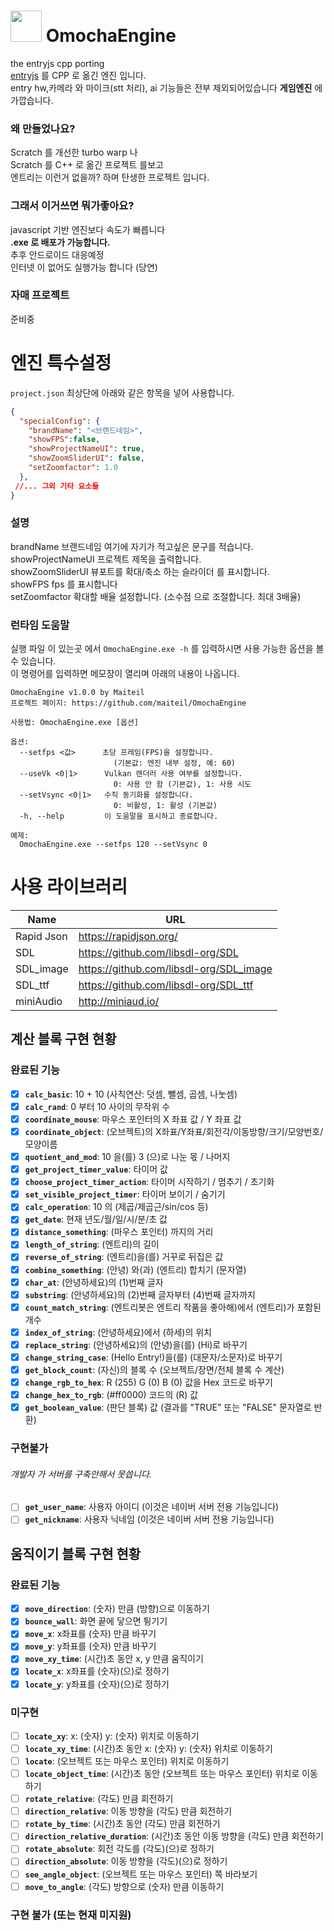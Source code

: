 # <img src="https://raw.githubusercontent.com/maiteil/OmochaEngine/refs/heads/main/app.ico" aligh="left" width="50px" height="50px"> OmochaEngine
the entryjs cpp porting
<br>
[entryjs](https://github.com/entrylabs/entryjs)
를 CPP 로 옮긴 엔진 입니다.
<br>
entry hw,카메라 와 마이크(stt 처리), ai 기능들은 전부 제외되어있습니다
**게임엔진** 에 가깝습니다.

### 왜 만들었나요?
Scratch 를 개선한 turbo warp 나
<br>
Scratch 를 C++ 로 옮긴 프로젝트 를보고
<br>
엔트리는 이런거 없을까? 하며 탄생한 프로젝트 입니다.

### 그래서 이거쓰면 뭐가좋아요?
javascript 기반 엔진보다 속도가 빠릅니다
<br>
**.exe 로 배포가 가능합니다.**
<br>
추후 안드로이드 대응예정
<br>
인터넷 이 없어도 실행가능 합니다 (당연)
### 자매 프로젝트
준비중
# 엔진 특수설정
`project.json` 최상단에 아래와 같은 항목을 넣어 사용합니다.
```json
{
  "specialConfig": {
    "brandName": "<브랜드네임>",
    "showFPS":false,
    "showProjectNameUI": true,
    "showZoomSliderUI": false,
    "setZoomfactor": 1.0
  },
 //... 그외 기타 요소들
}
```
### 설명
brandName  브랜드네임 여기에 자기가 적고싶은 문구를 적습니다.
<br>
showProjectNameUI 프로젝트 제목을 출력합니다.
<br>
showZoomSliderUI 뷰포트를 확대/축소 하는 슬라이더 를 표시합니다.
<br>
showFPS fps 를 표시합니다
<br>
setZoomfactor 확대할 배율 설정합니다. (소수점 으로 조절합니다. 최대 3배율)

### 런타임 도움말
실행 파일 이 있는곳 에서 `OmochaEngine.exe -h` 를 입력하시면 사용 가능한 옵션을 볼수 있습니다.
<br>
이 명령어를 입력하면 메모장이 열리며 아래의 내용이 나옵니다.
```
OmochaEngine v1.0.0 by Maiteil
프로젝트 페이지: https://github.com/maiteil/OmochaEngine

사용법: OmochaEngine.exe [옵션]

옵션:
  --setfps <값>      초당 프레임(FPS)을 설정합니다.
                       (기본값: 엔진 내부 설정, 예: 60)
  --useVk <0|1>      Vulkan 렌더러 사용 여부를 설정합니다.
                       0: 사용 안 함 (기본값), 1: 사용 시도
  --setVsync <0|1>   수직 동기화를 설정합니다.
                       0: 비활성, 1: 활성 (기본값)
  -h, --help         이 도움말을 표시하고 종료합니다.

예제:
  OmochaEngine.exe --setfps 120 --setVsync 0
```

# 사용 라이브러리
| Name       | URL                                     |
|------------|-----------------------------------------|
| Rapid Json | https://rapidjson.org/                  |
| SDL        | https://github.com/libsdl-org/SDL       |
| SDL_image  | https://github.com/libsdl-org/SDL_image |
| SDL_ttf    | https://github.com/libsdl-org/SDL_ttf   |
| miniAudio  | http://miniaud.io/                      |

## 계산 블록 구현 현황

### 완료된 기능
- [x] **`calc_basic`**: 10 + 10 (사칙연산: 덧셈, 뺄셈, 곱셈, 나눗셈)
- [x] **`calc_rand`**: 0 부터 10 사이의 무작위 수
- [x] **`coordinate_mouse`**: 마우스 포인터의 X 좌표 값 / Y 좌표 값
- [x] **`coordinate_object`**: (오브젝트)의 X좌표/Y좌표/회전각/이동방향/크기/모양번호/모양이름
- [x] **`quotient_and_mod`**: 10 을(를) 3 (으)로 나눈 몫 / 나머지
- [x] **`get_project_timer_value`**: 타이머 값
- [x] **`choose_project_timer_action`**: 타이머 시작하기 / 멈추기 / 초기화
- [x] **`set_visible_project_timer`**: 타이머 보이기 / 숨기기
- [x] **`calc_operation`**: 10 의 (제곱/제곱근/sin/cos 등)
- [x] **`get_date`**: 현재 년도/월/일/시/분/초 값
- [x] **`distance_something`**: (마우스 포인터) 까지의 거리
- [x] **`length_of_string`**: (엔트리)의 길이
- [x] **`reverse_of_string`**: (엔트리)을(를) 거꾸로 뒤집은 값
- [x] **`combine_something`**: (안녕) 와(과) (엔트리) 합치기 (문자열)
- [x] **`char_at`**: (안녕하세요)의 (1)번째 글자
- [x] **`substring`**: (안녕하세요)의 (2)번째 글자부터 (4)번째 글자까지
- [x] **`count_match_string`**: (엔트리봇은 엔트리 작품을 좋아해)에서 (엔트리)가 포함된 개수
- [x] **`index_of_string`**: (안녕하세요)에서 (하세)의 위치
- [x] **`replace_string`**: (안녕하세요)의 (안녕)을(를) (Hi)로 바꾸기
- [x] **`change_string_case`**: (Hello Entry!)을(를) (대문자/소문자)로 바꾸기
- [x] **`get_block_count`**: (자신)의 블록 수 (오브젝트/장면/전체 블록 수 계산)
- [x] **`change_rgb_to_hex`**: R (255) G (0) B (0) 값을 Hex 코드로 바꾸기
- [x] **`change_hex_to_rgb`**: (#ff0000) 코드의 (R) 값
- [x] **`get_boolean_value`**: (판단 블록) 값 (결과를 "TRUE" 또는 "FALSE" 문자열로 반환)

### 구현불가
###### 개발자 가 서버를 구축안해서 못씁니다.
- [ ] **`get_user_name`**: 사용자 아이디 (이것은 네이버 서버 전용 기능입니다)
- [ ] **`get_nickname`**: 사용자 닉네임 (이것은 네이버 서버 전용 기능입니다)

## 움직이기 블록 구현 현황
### 완료된 기능
-   [x] **`move_direction`**: (숫자) 만큼 (방향)으로 이동하기
-   [x] **`bounce_wall`**: 화면 끝에 닿으면 튕기기
-   [x] **`move_x`**: x좌표를 (숫자) 만큼 바꾸기
-   [x] **`move_y`**: y좌표를 (숫자) 만큼 바꾸기
-   [x] **`move_xy_time`**: (시간)초 동안 x, y 만큼 움직이기
-   [x] **`locate_x`**: x좌표를 (숫자)(으)로 정하기
-   [x] **`locate_y`**: y좌표를 (숫자)(으)로 정하기
### 미구현
-   [ ] **`locate_xy`**: x: (숫자) y: (숫자) 위치로 이동하기
-   [ ] **`locate_xy_time`**: (시간)초 동안 x: (숫자) y: (숫자) 위치로 이동하기
-   [ ] **`locate`**: (오브젝트 또는 마우스 포인터) 위치로 이동하기
-   [ ] **`locate_object_time`**: (시간)초 동안 (오브젝트 또는 마우스 포인터) 위치로 이동하기
-   [ ] **`rotate_relative`**: (각도) 만큼 회전하기
-   [ ] **`direction_relative`**: 이동 방향을 (각도) 만큼 회전하기
-   [ ] **`rotate_by_time`**: (시간)초 동안 (각도) 만큼 회전하기
-   [ ] **`direction_relative_duration`**: (시간)초 동안 이동 방향을 (각도) 만큼 회전하기
-   [ ] **`rotate_absolute`**: 회전 각도를 (각도)(으)로 정하기
-   [ ] **`direction_absolute`**: 이동 방향을 (각도)(으)로 정하기
-   [ ] **`see_angle_object`**: (오브젝트 또는 마우스 포인터) 쪽 바라보기
-   [ ] **`move_to_angle`**: (각도) 방향으로 (숫자) 만큼 이동하기

### 구현 불가 (또는 현재 미지원)

